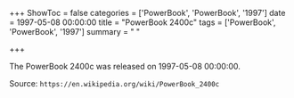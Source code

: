 +++
ShowToc = false
categories = ['PowerBook', 'PowerBook', '1997']
date = 1997-05-08 00:00:00
title = "PowerBook 2400c"
tags = ['PowerBook', 'PowerBook', '1997']
summary = " "

+++

The PowerBook 2400c was released on 1997-05-08 00:00:00.

Source: `https://en.wikipedia.org/wiki/PowerBook_2400c`


